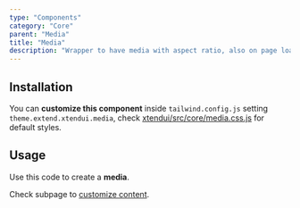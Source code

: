 ```yaml
---
type: "Components"
category: "Core"
parent: "Media"
title: "Media"
description: "Wrapper to have media with aspect ratio, also on page load, useful also for advanced animations."
---
```


## Installation

You can **customize this component** inside `tailwind.config.js` setting `theme.extend.xtendui.media`, check [xtendui/src/core/media.css.js](https://github.com/minimit/xtendui/blob/beta/src/core/media.css.js) for default styles.

## Usage

Use this code to create a **media**.

<demo>
  <demovanilla src="vanilla/components/core/media/usage">
  </demovanilla>
</demo>

Check subpage to [customize content](/components/core/media/content).
